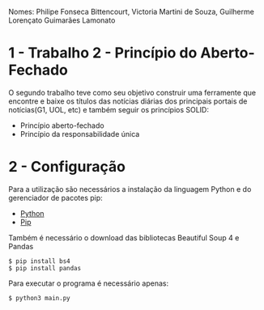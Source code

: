 Nomes: Philipe Fonseca Bittencourt, Victoria Martini de Souza, Guilherme Lorençato Guimarães Lamonato


#  1 - Trabalho 2 - Princípio do Aberto-Fechado
O segundo trabalho teve como seu objetivo construir uma ferramente que encontre e baixe os títulos das notícias diárias dos principais portais de notícias(G1, UOL, etc) e também seguir os princípios SOLID:

- Princípio aberto-fechado
- Princípio da responsabilidade única


# 2 - Configuração

Para a utilização são necessários a instalação da linguagem Python e do gerenciador de pacotes pip:

- [Python](https://www.python.org/downloads/)
- [Pip](https://pip.pypa.io/en/stable/installation/)

Também é necessário o download das bibliotecas Beautiful Soup 4 e Pandas

```
$ pip install bs4
$ pip install pandas
``` 

Para executar o programa é necessário apenas:

`$ python3 main.py`
